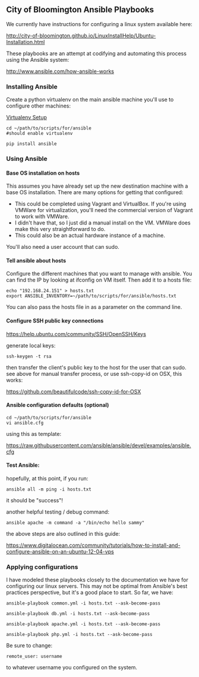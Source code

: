 ## City of Bloomington Ansible Playbooks

We currently have instructions for configuring a linux system available here:

http://city-of-bloomington.github.io/LinuxInstallHelp/Ubuntu-Installation.html

These playbooks are an attempt at codifying and automating this process using the Ansible system:

http://www.ansible.com/how-ansible-works

### Installing Ansible

Create a python virtualenv on the main ansible machine you'll use to configure other machines:

[Virtualenv Setup](virtualenv.md)

    cd ~/path/to/scripts/for/ansible
    #should enable virtualenv

    pip install ansible

### Using Ansible

#### Base OS installation on hosts

This assumes you have already set up the new destination machine with a base OS installation. There are many options for getting that configured:

  - This could be completed using Vagrant and VirtualBox. If you're using VMWare for virtualization, you'll need the commercial version of Vagrant to work with VMWare.
  - I didn't have that, so I just did a manual install on the VM. VMWare does make this very straightforward to do.
  - This could also be an actual hardware instance of a machine.

You'll also need a user account that can sudo.

#### Tell ansible about hosts

Configure the different machines that you want to manage with ansible. You can find the IP by looking at ifconfig on VM itself. Then add it to a hosts file:

    echo "192.168.24.151" > hosts.txt
    export ANSIBLE_INVENTORY=~/path/to/scripts/for/ansible/hosts.txt

You can also pass the hosts file in as a parameter on the command line.

#### Configure SSH public key connections

https://help.ubuntu.com/community/SSH/OpenSSH/Keys

generate local keys:

    ssh-keygen -t rsa

then transfer the client's public key to the host for the user that can sudo.
see above for manual transfer process, or use ssh-copy-id
on OSX, this works:

https://github.com/beautifulcode/ssh-copy-id-for-OSX


#### Ansible configuration defaults (optional)

    cd ~/path/to/scripts/for/ansible 
    vi ansible.cfg

using this as template:

https://raw.githubusercontent.com/ansible/ansible/devel/examples/ansible.cfg


#### Test Ansible:

hopefully, at this point, if you run:

    ansible all -m ping -i hosts.txt

it should be "success"!

another helpful testing / debug command:

    ansible apache -m command -a "/bin/echo hello sammy"

the above steps are also outlined in this guide:

https://www.digitalocean.com/community/tutorials/how-to-install-and-configure-ansible-on-an-ubuntu-12-04-vps


### Applying configurations

I have modeled these playbooks closely to the documentation we have for configuring our linux servers. This may not be optimal from Ansible's best practices perspective, but it's a good place to start. So far, we have:

    ansible-playbook common.yml -i hosts.txt --ask-become-pass

    ansible-playbook db.yml -i hosts.txt --ask-become-pass

    ansible-playbook apache.yml -i hosts.txt --ask-become-pass

    ansible-playbook php.yml -i hosts.txt --ask-become-pass


Be sure to change:

    remote_user: username

to whatever username you configured on the system.



